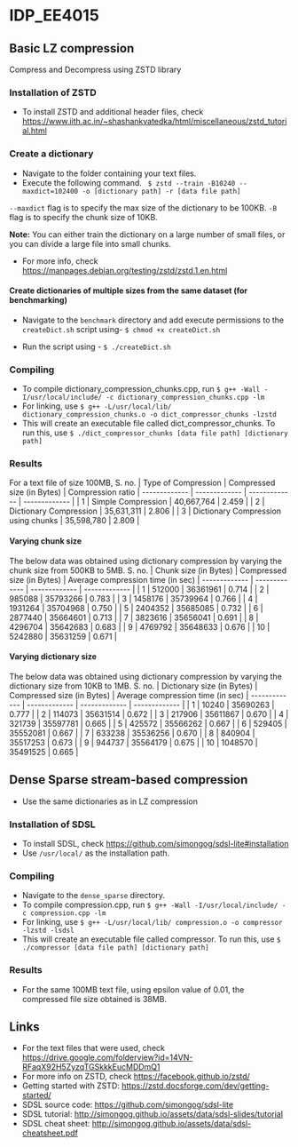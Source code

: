 # IDP_EE4015

## Basic LZ compression
Compress and Decompress using ZSTD library

### Installation of ZSTD
* To install ZSTD and additional header files, check https://www.iith.ac.in/~shashankvatedka/html/miscellaneous/zstd_tutorial.html

### Create a dictionary
* Navigate to the folder containing your text files.
* Execute the following command.
``` $ zstd --train -B10240 --maxdict=102400 -o [dictionary path] -r [data file path]```

`--maxdict` flag is to specify the max size of the dictionary to be 100KB.
`-B` flag is to specify the chunk size of 10KB.

**Note:** You can either train the dictionary on a large number of small files, or you can divide a large file into small chunks.
* For more info, check https://manpages.debian.org/testing/zstd/zstd.1.en.html

#### Create dictionaries of multiple sizes from the same dataset (for benchmarking)
* Navigate to the `benchmark` directory and add execute permissions to the `createDict.sh` script using-
``` $ chmod +x createDict.sh ```

* Run the script using -
    ``` $ ./createDict.sh ```

### Compiling
* To compile dictionary_compression_chunks.cpp, run
    ```$ g++ -Wall -I/usr/local/include/ -c dictionary_compression_chunks.cpp -lm```
* For linking, use
    ```$ g++ -L/usr/local/lib/ dictionary_compression_chunks.o -o dict_compressor_chunks -lzstd```
* This will create an executable file called dict_compressor_chunks. To run this, use
    ```$ ./dict_compressor_chunks [data file path] [dictionary path]```

### Results

For a text file of size 100MB,
S. no. | Type of Compression  | Compressed size (in Bytes) | Compression ratio
| ------------- | ------------- | ------------- | ------------- |
| 1 | Simple Compression | 40,667,764 | 2.459 |
| 2 | Dictionary Compression | 35,631,311 | 2.806 |
| 3 | Dictionary Compression using chunks | 35,598,780 | 2.809 |

#### Varying chunk size
The below data was obtained using dictionary compression by varying the chunk size from 500KB to 5MB.
S. no. | Chunk size (in Bytes)  | Compressed size (in Bytes) | Average compression time (in sec)
| ------------- | ------------- | ------------- | ------------- |
| 1 | 512000 | 36361961 | 0.714 |
| 2 | 985088  | 35793266 | 0.783 |
| 3 | 1458176 | 35739964 | 0.766 |
| 4 | 1931264 | 35704968 | 0.750 |
| 5 | 2404352 | 35685085 | 0.732 |
| 6 | 2877440 | 35664601 | 0.713 |
| 7 | 3823616 | 35656041 | 0.691 |
| 8 | 4296704 | 35642683 | 0.683 |
| 9 |  4769792 | 35648633 | 0.676 |
| 10 | 5242880 | 35631259 | 0.671 |

#### Varying dictionary size
The below data was obtained using dictionary compression by varying the dictionary size from 10KB to 1MB.
S. no. | Dictionary size (in Bytes)  | Compressed size (in Bytes) | Average compression time (in sec)
| ------------- | ------------- | ------------- | ------------- |
| 1 | 10240 | 35690263 | 0.777 |
| 2 | 114073 | 35631514 | 0.672 |
| 3 | 217906 | 35611867 | 0.670 |
| 4 | 321739 | 35597781 |  0.665 |
| 5 | 425572 | 35566262 | 0.667 |
| 6 | 529405 | 35552081 |  0.667 |
| 7 | 633238  | 35536256 | 0.670 |
| 8 |  840904 | 35517253 | 0.673 |
| 9 | 944737 | 35564179 | 0.675 |
| 10 | 1048570 | 35491525 | 0.665 |

## Dense Sparse stream-based compression
* Use the same dictionaries as in LZ compression

### Installation of SDSL
* To install SDSL, check https://github.com/simongog/sdsl-lite#installation
* Use `/usr/local/` as the installation path.

### Compiling
* Navigate to the `dense_sparse` directory.
* To compile compression.cpp, run
    ```$ g++ -Wall -I/usr/local/include/ -c compression.cpp -lm```
* For linking, use
    ```$ g++ -L/usr/local/lib/ compression.o -o compressor -lzstd -lsdsl```
* This will create an executable file called compressor. To run this, use
    ```$ ./compressor [data file path] [dictionary path]```

### Results
* For the same 100MB text file, using epsilon value of 0.01, the compressed file size obtained is 38MB.

## Links
* For the text files that were used, check https://drive.google.com/folderview?id=14VN-RFaqX92H5ZyzqTGSkkkEucMDDmQ1
* For more info on ZSTD, check https://facebook.github.io/zstd/
* Getting started with ZSTD: https://zstd.docsforge.com/dev/getting-started/
* SDSL source code: https://github.com/simongog/sdsl-lite
* SDSL tutorial: http://simongog.github.io/assets/data/sdsl-slides/tutorial
* SDSL cheat sheet: http://simongog.github.io/assets/data/sdsl-cheatsheet.pdf

